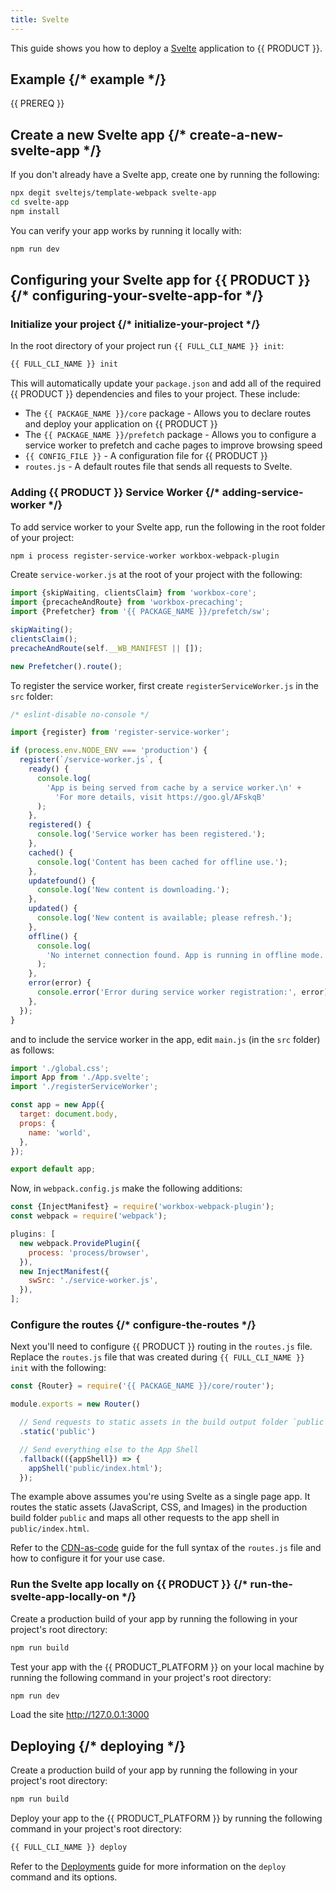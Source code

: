 ```yaml
---
title: Svelte
---
```


This guide shows you how to deploy a [Svelte](https://svelte.dev/) application to {{ PRODUCT }}.

## Example {/* example */}

<ExampleButtons
  title="Svelte"
  siteUrl="https://layer0-docs-layer0-svelte-example-default.layer0-limelight.link"
  repoUrl="https://github.com/edgio-docs/edgio-svelte-example"
  deployFromRepo
/>

{{ PREREQ }}

## Create a new Svelte app {/* create-a-new-svelte-app */}

If you don't already have a Svelte app, create one by running the following:

```bash
npx degit sveltejs/template-webpack svelte-app
cd svelte-app
npm install
```

You can verify your app works by running it locally with:

```bash
npm run dev
```

## Configuring your Svelte app for {{ PRODUCT }} {/* configuring-your-svelte-app-for */}

### Initialize your project {/* initialize-your-project */}

In the root directory of your project run `{{ FULL_CLI_NAME }} init`:

```bash
{{ FULL_CLI_NAME }} init
```

This will automatically update your `package.json` and add all of the required {{ PRODUCT }} dependencies and files to your project. These include:

- The `{{ PACKAGE_NAME }}/core` package - Allows you to declare routes and deploy your application on {{ PRODUCT }}
- The `{{ PACKAGE_NAME }}/prefetch` package - Allows you to configure a service worker to prefetch and cache pages to improve browsing speed
- `{{ CONFIG_FILE }}` - A configuration file for {{ PRODUCT }}
- `routes.js` - A default routes file that sends all requests to Svelte.

### Adding {{ PRODUCT }} Service Worker {/* adding-service-worker */}

To add service worker to your Svelte app, run the following in the root folder of your project:

```bash
npm i process register-service-worker workbox-webpack-plugin
```

Create `service-worker.js` at the root of your project with the following:

```js
import {skipWaiting, clientsClaim} from 'workbox-core';
import {precacheAndRoute} from 'workbox-precaching';
import {Prefetcher} from '{{ PACKAGE_NAME }}/prefetch/sw';

skipWaiting();
clientsClaim();
precacheAndRoute(self.__WB_MANIFEST || []);

new Prefetcher().route();
```

To register the service worker, first create `registerServiceWorker.js` in the `src` folder:

```js
/* eslint-disable no-console */

import {register} from 'register-service-worker';

if (process.env.NODE_ENV === 'production') {
  register(`/service-worker.js`, {
    ready() {
      console.log(
        'App is being served from cache by a service worker.\n' +
          'For more details, visit https://goo.gl/AFskqB'
      );
    },
    registered() {
      console.log('Service worker has been registered.');
    },
    cached() {
      console.log('Content has been cached for offline use.');
    },
    updatefound() {
      console.log('New content is downloading.');
    },
    updated() {
      console.log('New content is available; please refresh.');
    },
    offline() {
      console.log(
        'No internet connection found. App is running in offline mode.'
      );
    },
    error(error) {
      console.error('Error during service worker registration:', error);
    },
  });
}
```

and to include the service worker in the app, edit `main.js` (in the `src` folder) as follows:

```js ins="3"
import './global.css';
import App from './App.svelte';
import './registerServiceWorker';

const app = new App({
  target: document.body,
  props: {
    name: 'world',
  },
});

export default app;
```

Now, in `webpack.config.js` make the following additions:

```js filename="webpack.config.js" ins="1-2,5-10"
const {InjectManifest} = require('workbox-webpack-plugin');
const webpack = require('webpack');

plugins: [
  new webpack.ProvidePlugin({
    process: 'process/browser',
  }),
  new InjectManifest({
    swSrc: './service-worker.js',
  }),
];
```

### Configure the routes {/* configure-the-routes */}

Next you'll need to configure {{ PRODUCT }} routing in the `routes.js` file.
Replace the `routes.js` file that was created during `{{ FULL_CLI_NAME }} init` with the following:

```js
const {Router} = require('{{ PACKAGE_NAME }}/core/router');

module.exports = new Router()

  // Send requests to static assets in the build output folder `public`
  .static('public')

  // Send everything else to the App Shell
  .fallback(({appShell}) => {
    appShell('public/index.html');
  });
```

The example above assumes you're using Svelte as a single page app. It routes the static assets (JavaScript, CSS, and Images) in the production build folder `public` and maps all other requests to the app shell in `public/index.html`.

Refer to the [CDN-as-code](/guides/performance/cdn_as_code) guide for the full syntax of the `routes.js` file and how to configure it for your use case.

### Run the Svelte app locally on {{ PRODUCT }} {/* run-the-svelte-app-locally-on */}

Create a production build of your app by running the following in your project's root directory:

```bash
npm run build
```

Test your app with the {{ PRODUCT_PLATFORM }} on your local machine by running the following command in your project's root directory:

```bash
npm run dev
```

Load the site http://127.0.0.1:3000

## Deploying {/* deploying */}

Create a production build of your app by running the following in your project's root directory:

```bash
npm run build
```

Deploy your app to the {{ PRODUCT_PLATFORM }} by running the following command in your project's root directory:

```bash
{{ FULL_CLI_NAME }} deploy
```

Refer to the [Deployments](/guides/basics/deployments) guide for more information on the `deploy` command and its options.
